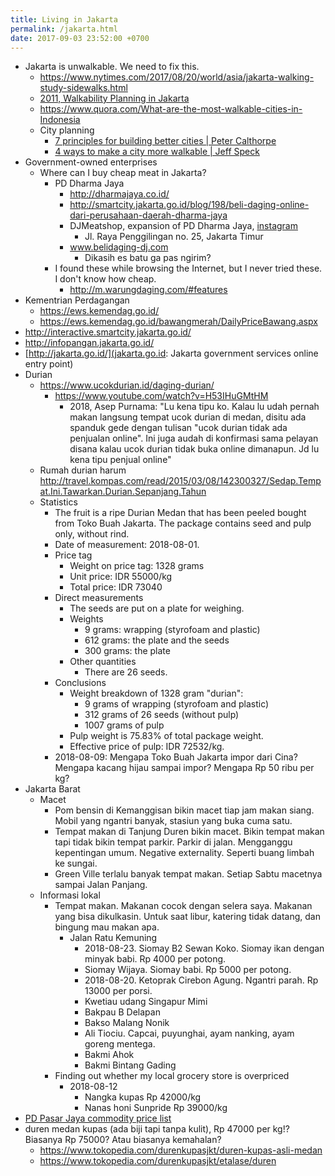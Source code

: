 ```yaml
---
title: Living in Jakarta
permalink: /jakarta.html
date: 2017-09-03 23:52:00 +0700
---
```


- Jakarta is unwalkable.
We need to fix this.
    - https://www.nytimes.com/2017/08/20/world/asia/jakarta-walking-study-sidewalks.html
    - [2011, Walkability Planning in Jakarta](https://escholarship.org/uc/item/05p5r596)
    - https://www.quora.com/What-are-the-most-walkable-cities-in-Indonesia
    - City planning
        - [7 principles for building better cities | Peter Calthorpe](https://www.youtube.com/watch?v=IFjD3NMv6Kw)
        - [4 ways to make a city more walkable | Jeff Speck](https://www.youtube.com/watch?v=6cL5Nud8d7w)
- Government-owned enterprises
    - Where can I buy cheap meat in Jakarta?
        - PD Dharma Jaya
            - http://dharmajaya.co.id/
            - http://smartcity.jakarta.go.id/blog/198/beli-daging-online-dari-perusahaan-daerah-dharma-jaya
            - DJMeatshop, expansion of PD Dharma Jaya, [instagram](https://www.instagram.com/djmeatshop/)
                - Jl. Raya Penggilingan no. 25, Jakarta Timur
            - www.belidaging-dj.com
                - Dikasih es batu ga pas ngirim?
        - I found these while browsing the Internet, but I never tried these.
        I don't know how cheap.
            - http://m.warungdaging.com/#features
- Kementrian Perdagangan
    - https://ews.kemendag.go.id/
    - https://ews.kemendag.go.id/bawangmerah/DailyPriceBawang.aspx
- http://interactive.smartcity.jakarta.go.id/
- http://infopangan.jakarta.go.id/
- [http://jakarta.go.id/](jakarta.go.id: Jakarta government services online entry point)
- Durian
    - https://www.ucokdurian.id/daging-durian/
        - https://www.youtube.com/watch?v=H53IHuGMtHM
            - 2018, Asep Purnama: "Lu kena tipu ko. Kalau lu udah pernah makan langsung tempat ucok durian di medan, disitu ada spanduk gede dengan tulisan "ucok durian tidak ada penjualan online". Ini juga audah di konfirmasi sama pelayan disana kalau ucok durian tidak buka online dimanapun. Jd lu kena tipu penjual online"
    - Rumah durian harum http://travel.kompas.com/read/2015/03/08/142300327/Sedap.Tempat.Ini.Tawarkan.Durian.Sepanjang.Tahun
    - Statistics
        - The fruit is a ripe Durian Medan that has been peeled bought from Toko Buah Jakarta.
        The package contains seed and pulp only, without rind.
        - Date of measurement: 2018-08-01.
        - Price tag
            - Weight on price tag: 1328 grams
            - Unit price: IDR 55000/kg
            - Total price: IDR 73040
        - Direct measurements
            - The seeds are put on a plate for weighing.
            - Weights
                - 9 grams: wrapping (styrofoam and plastic)
                - 612 grams: the plate and the seeds
                - 300 grams: the plate
            - Other quantities
                - There are 26 seeds.
        - Conclusions
            - Weight breakdown of 1328 gram "durian":
                - 9 grams of wrapping (styrofoam and plastic)
                - 312 grams of 26 seeds (without pulp)
                - 1007 grams of pulp
            - Pulp weight is 75.83% of total package weight.
            - Effective price of pulp: IDR 72532/kg.
        - 2018-08-09: Mengapa Toko Buah Jakarta impor dari Cina?
        Mengapa kacang hijau sampai impor?
        Mengapa Rp 50 ribu per kg?
- Jakarta Barat
    - Macet
        - Pom bensin di Kemanggisan bikin macet tiap jam makan siang.
        Mobil yang ngantri banyak, stasiun yang buka cuma satu.
        - Tempat makan di Tanjung Duren bikin macet.
        Bikin tempat makan tapi tidak bikin tempat parkir.
        Parkir di jalan.
        Mengganggu kepentingan umum.
        Negative externality.
        Seperti buang limbah ke sungai.
        - Green Ville terlalu banyak tempat makan.
        Setiap Sabtu macetnya sampai Jalan Panjang.
    - Informasi lokal
        - Tempat makan.
        Makanan cocok dengan selera saya.
        Makanan yang bisa dikulkasin.
        Untuk saat libur, katering tidak datang, dan bingung mau makan apa.
            - Jalan Ratu Kemuning
                - 2018-08-23. Siomay B2 Sewan Koko. Siomay ikan dengan minyak babi. Rp 4000 per potong.
                - Siomay Wijaya. Siomay babi. Rp 5000 per potong.
                - 2018-08-20. Ketoprak Cirebon Agung. Ngantri parah. Rp 13000 per porsi.
                - Kwetiau udang Singapur Mimi
                - Bakpau B Delapan
                - Bakso Malang Nonik
                - Ali Tiociu. Capcai, puyunghai, ayam nanking, ayam goreng mentega.
                - Bakmi Ahok
                - Bakmi Bintang Gading
        - Finding out whether my local grocery store is overpriced
            - 2018-08-12
                - Nangka kupas Rp 42000/kg
                - Nanas honi Sunpride Rp 39000/kg
- [PD Pasar Jaya commodity price list](http://www.pasarjaya.co.id/komoditas)
- duren medan kupas (ada biji tapi tanpa kulit), Rp 47000 per kg!? Biasanya Rp 75000? Atau biasanya kemahalan?
    - https://www.tokopedia.com/durenkupasjkt/duren-kupas-asli-medan
    - https://www.tokopedia.com/durenkupasjkt/etalase/duren
